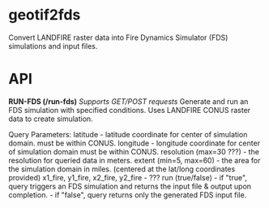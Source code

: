 # geotif2fds
Convert LANDFIRE raster data into Fire Dynamics Simulator (FDS) simulations and input files.

# API 
**RUN-FDS (/run-fds)**
*Supports GET/POST requests*
Generate and run an FDS simulation with specified conditions. Uses LANDFIRE CONUS raster data to create simulation.

Query Parameters:
    latitude
        - latitude coordinate for center of simulation domain. must be within CONUS.
    longitude
        - longitude coordinate for center of simulation domain must be within CONUS.
    resolution (max=30 ???)
        - the resolution for queried data in meters.
    extent (min=5, max=60)
        - the area for the simulation domain in miles. (centered at the lat/long coordinates provided)
    x1_fire, y1_fire, x2_fire, y2_fire
        - ???
    run (true/false)
        - if "true", query triggers an FDS simulation and returns the input file & output upon completion. 
        - if "false", query returns only the generated FDS input file.


